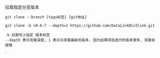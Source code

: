 拉取指定分支版本
``` shell
git clone --branch [tags标签] [git地址]
```

``` shell
git clone -b v0.6.7 --depth=1 https://github.com/DataLinkDC/dlink.git
```

``` shell
-b 后面写上指定 版本标签
--depth 表示克隆深度, 1 表示只克隆最新的版本. 因为如果项目迭代的版本很多, 克隆会很慢
```


`
